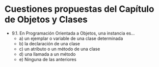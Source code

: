 # Cuestiones propuestas del Capítulo de Objetos y Clases

- 9.1. En Programación Orientada a Objetos, una instancia es...
    -  a) un ejemplar o variable de una clase determinada
    -  b) la declaración de una clase
    -  c) un atributo o un método de una clase
    -  d) una llamada a un método
    -  e) Ninguna de las anteriores
